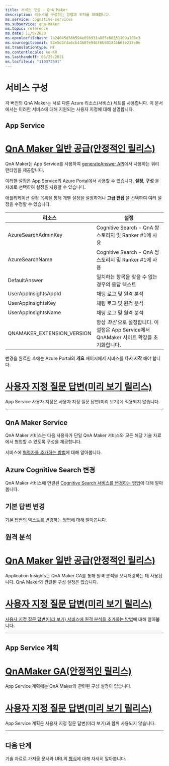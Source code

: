 ```yaml
---
title: 서비스 구성 - QnA Maker
description: 리소스를 구성하는 방법과 위치를 이해합니다.
ms.service: cognitive-services
ms.subservice: qna-maker
ms.topic: reference
ms.date: 11/9/2020
ms.openlocfilehash: 7a24045d38b594e09b931a885c60851109a108e3
ms.sourcegitcommit: 58e5d3f4a6cb44607e946f6b931345b6fe237e0e
ms.translationtype: HT
ms.contentlocale: ko-KR
ms.lasthandoff: 05/25/2021
ms.locfileid: "110372691"
---
```

# <a name="service-configuration"></a>서비스 구성

각 버전의 QnA Maker는 서로 다른 Azure 리소스(서비스) 세트를 사용합니다. 이 문서에서는 이러한 서비스에 대해 지원되는 사용자 지정에 대해 설명합니다. 

## <a name="app-service"></a>App Service

# <a name="qna-maker-ga-stable-release"></a>[QnA Maker 일반 공급(안정적인 릴리스)](#tab/v1)

QnA Maker는 App Service를 사용하여 [generateAnswer API](/rest/api/cognitiveservices/qnamaker4.0/runtime/generateanswer)에서 사용하는 쿼리 런타임을 제공합니다.

이러한 설정은 App Service의 Azure Portal에서 사용할 수 있습니다. **설정**, **구성** 을 차례로 선택하여 설정을 사용할 수 있습니다.

애플리케이션 설정 목록을 통해 개별 설정을 설정하거나 **고급 편집** 을 선택하여 여러 설정을 수정할 수 있습니다.

|리소스|설정|
|--|--|
|AzureSearchAdminKey|Cognitive Search - QnA 쌍 스토리지 및 Ranker #1에 사용|
|AzureSearchName|Cognitive Search - QnA 쌍 스토리지 및 Ranker #1에 사용|
|DefaultAnswer|일치하는 항목을 찾을 수 없는 경우의 응답 텍스트|
|UserAppInsightsAppId|채팅 로그 및 원격 분석|
|UserAppInsightsKey|채팅 로그 및 원격 분석|
|UserAppInsightsName|채팅 로그 및 원격 분석|
|QNAMAKER_EXTENSION_VERSION|항상 _최신_ 으로 설정합니다. 이 설정은 App Service에서 QnAMaker 사이트 확장을 초기화합니다.|

변경을 완료한 후에는 Azure Portal의 **개요** 페이지에서 서비스를 **다시 시작** 해야 합니다.

# <a name="custom-question-answering-preview-release"></a>[사용자 지정 질문 답변(미리 보기 릴리스)](#tab/v2)

App Service 사용자 지정은 사용자 지정 질문 답변(미리 보기)에 적용되지 않습니다.

---

## <a name="qna-maker-service"></a>QnA Maker Service

QnA Maker 서비스는 다음 사용자가 단일 QnA Maker 서비스와 모든 해당 기술 자료에서 협업할 수 있도록 구성을 제공합니다.

서비스에 [협력자를 추가하는 방법](./reference-role-based-access-control.md)에 대해 알아봅니다.

## <a name="change-azure-cognitive-search"></a>Azure Cognitive Search 변경

QnA Maker 서비스에 연결된 [Cognitive Search 서비스를 변경하는 방법](./how-to/configure-QnA-Maker-resources.md#configure-qna-maker-to-use-different-cognitive-search-resource)에 대해 알아봅니다.

## <a name="change-default-answer"></a>기본 답변 변경

[기본 답변의 텍스트를 변경하는 방법](How-To/change-default-answer.md)에 대해 알아봅니다. 

## <a name="telemetry"></a>원격 분석

# <a name="qna-maker-ga-stable-release"></a>[QnA Maker 일반 공급(안정적인 릴리스)](#tab/v1)

Application Insights는 QnA Maker GA를 통해 원격 분석을 모니터링하는 데 사용됩니다. QnA Maker와 관련된 구성 설정은 없습니다.

# <a name="custom-question-answering-preview-release"></a>[사용자 지정 질문 답변(미리 보기 릴리스)](#tab/v2)

[사용자 지정 질문 답변(미리 보기) 서비스에 원격 분석을 추가하는 방법](How-To/get-analytics-knowledge-base.md)에 대해 알아봅니다. 

---

## <a name="app-service-plan"></a>App Service 계획

# <a name="qnamaker-ga-stable-release"></a>[QnAMaker GA(안정적인 릴리스)](#tab/v1)

App Service 계획에는 QnA Maker와 관련된 구성 설정이 없습니다.

# <a name="custom-question-answering-preview-release"></a>[사용자 지정 질문 답변(미리 보기 릴리스)](#tab/v2)

App Service 계획은 사용자 지정 질문 답변(미리 보기)과 함께 사용되지 않습니다.

---

## <a name="next-steps"></a>다음 단계

기술 자료로 가져올 문서와 URL의 [형식](reference-document-format-guidelines.md)에 대해 자세히 알아봅니다.
